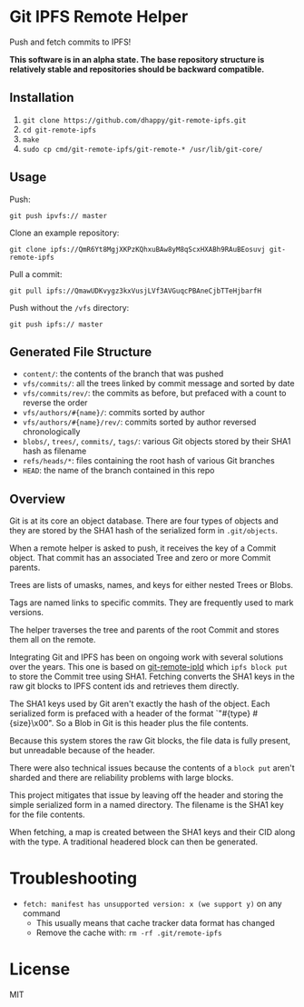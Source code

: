 # Git IPFS Remote Helper

Push and fetch commits to IPFS!

__This software is in an alpha state. The base repository structure is relatively stable and repositories should be backward compatible.__

## Installation
1. `git clone https://github.com/dhappy/git-remote-ipfs.git`
2. `cd git-remote-ipfs`
3. `make`
4. `sudo cp cmd/git-remote-ipfs/git-remote-* /usr/lib/git-core/`

## Usage

Push:

`git push ipvfs:// master`

Clone an example repository:

`git clone ipfs://QmR6Yt8MgjXKPzKQhxuBAw8yM8qScxHXABh9RAuBEosuvj git-remote-ipfs`

Pull a commit:

`git pull ipfs://QmawUDKvygz3kxVusjLVf3AVGuqcPBAneCjbTTeHjbarfH`

Push without the `/vfs` directory:

`git push ipfs:// master`

## Generated File Structure

* `content/`: the contents of the branch that was pushed
* `vfs/commits/`: all the trees linked by commit message and sorted by date
* `vfs/commits/rev/`: the commits as before, but prefaced with a count to reverse the order
* `vfs/authors/#{name}/`: commits sorted by author
* `vfs/authors/#{name}/rev/`: commits sorted by author reversed chronologically
* `blobs/`, `trees/`, `commits/`, `tags/`: various Git objects stored by their SHA1 hash as filename
* `refs/heads/*`: files containing the root hash of various Git branches
* `HEAD`: the name of the branch contained in this repo

## Overview

Git is at its core an object database. There are four types of objects and they are stored by the SHA1 hash of the serialized form in `.git/objects`.

When a remote helper is asked to push, it receives the key of a Commit object. That commit has an associated Tree and zero or more Commit parents.

Trees are lists of umasks, names, and keys for either nested Trees or Blobs.

Tags are named links to specific commits. They are frequently used to mark versions.

The helper traverses the tree and parents of the root Commit and stores them all on the remote.

Integrating Git and IPFS has been on ongoing work with several solutions over the years. This one is based on [git-remote-ipld](https://github.com/ipfs-shipyard/git-remote-ipld) which `ipfs block put` to store the Commit tree using SHA1. Fetching converts the SHA1 keys in the raw git blocks to IPFS content ids and retrieves them directly.

The SHA1 keys used by Git aren't exactly the hash of the object. Each serialized form is prefaced with a header of the format `"#{type} #{size}\x00". So a Blob in Git is this header plus the file contents.

Because this system stores the raw Git blocks, the file data is fully present, but unreadable because of the header.

There were also technical issues because the contents of a `block put` aren't sharded and there are reliability problems with large blocks.

This project mitigates that issue by leaving off the header and storing the simple serialized form in a named directory. The filename is the SHA1 key for the file contents.

When fetching, a map is created between the SHA1 keys and their CID along with the type. A traditional headered block can then be generated.

# Troubleshooting
* `fetch: manifest has unsupported version: x (we support y)` on any command
  - This usually means that cache tracker data format has changed
  - Remove the cache with: `rm -rf .git/remote-ipfs`

# License
MIT
